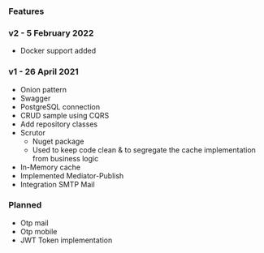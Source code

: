 ### Features


### v2 - 5 February 2022
- Docker support added

### v1 - 26 April 2021
- Onion pattern
- Swagger
- PostgreSQL connection
- CRUD sample using CQRS
- Add repository classes
- Scrutor
    - Nuget package
    - Used to keep code clean & to segregate the cache implementation from business logic
- In-Memory cache
- Implemented Mediator-Publish
- Integration SMTP Mail


### Planned 
- Otp mail
- Otp mobile
- JWT Token implementation

